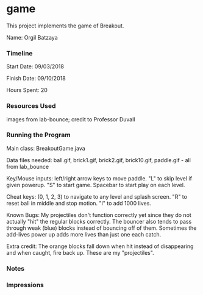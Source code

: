 game
====

This project implements the game of Breakout.

Name: Orgil Batzaya

### Timeline

Start Date: 09/03/2018

Finish Date: 09/10/2018

Hours Spent: 20

### Resources Used
images from lab-bounce; credit to Professor Duvall

### Running the Program

Main class: BreakoutGame.java

Data files needed: 
ball.gif, brick1.gif, brick2.gif, brick10.gif,
paddle.gif - all from lab_bounce

Key/Mouse inputs:
left/right arrow keys to move paddle. "L" to skip level if given
powerup. "S" to start game. Spacebar to start play on each level.


Cheat keys:
(0, 1, 2, 3) to navigate to any level and splash screen.
"R" to reset ball in middle and stop motion.
"I" to add 1000 lives.

Known Bugs: My projectiles don't function correctly yet
since they do not actually "hit" the regular blocks correctly.
The bouncer also tends to pass through weak (blue) blocks instead of bouncing 
off of them. Sometimes the add-lives power up adds more lives than just
one each catch. 

Extra credit: The orange blocks fall down when hit instead
of disappearing and when caught, fire back up. These are
my "projectiles".


### Notes


### Impressions

